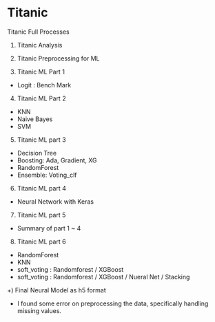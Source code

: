 # Titanic
Titanic Full Processes

1) Titanic Analysis

2) Titanic Preprocessing for ML

3) Titanic ML Part 1 
- Logit : Bench Mark

4) Titanic ML Part 2 
- KNN 
- Naive Bayes 
- SVM

5) Titanic ML part 3 
- Decision Tree 
- Boosting: Ada, Gradient, XG 
- RandomForest 
- Ensemble: Voting_clf

6) Titanic ML part 4 
- Neural Network with Keras

7) Titanic ML part 5 
- Summary of part 1 ~ 4

8) Titanic ML part 6 
- RandomForest 
- KNN 
- soft_voting : Randomforest / XGBoost 
- soft_voting : Randomforest / XGBoost / Nueral Net / Stacking

+) Final Neural Model as h5 format


- I found some error on preprocessing the data, specifically handling missing values.

